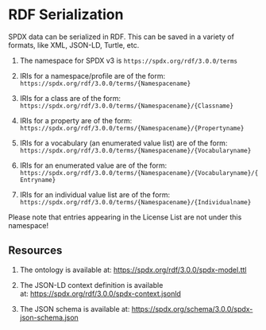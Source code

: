 # RDF Serialization

SPDX data can be serialized in RDF. This can be saved in a variety of formats, like XML, JSON-LD, Turtle, etc.

1. The namespace for SPDX v3 is `https://spdx.org/rdf/3.0.0/terms`

1. IRIs for a namespace/profile are of the form: `https://spdx.org/rdf/3.0.0/terms/{Namespacename}`

1. IRIs for a class are of the form: `https://spdx.org/rdf/3.0.0/terms/{Namespacename}/{Classname}`

1. IRIs for a property are of the form: `https://spdx.org/rdf/3.0.0/terms/{Namespacename}/{Propertyname}`

1. IRIs for a vocabulary (an enumerated value list) are of the form: `https://spdx.org/rdf/3.0.0/terms/{Namespacename}/{Vocabularyname}`

1. IRIs for an enumerated value are of the form: `https://spdx.org/rdf/3.0.0/terms/{Namespacename}/{Vocabularyname}/{Entryname}`

1. IRIs for an individual value list are of the form: `https://spdx.org/rdf/3.0.0/terms/{Namespacename}/{Individualname}`

Please note that entries appearing in the License List are not under this namespace!

## Resources

1. The ontology is available at: https://spdx.org/rdf/3.0.0/spdx-model.ttl
 
1. The JSON-LD context definition is available at: https://spdx.org/rdf/3.0.0/spdx-context.jsonld
 
1. The JSON schema is available at: https://spdx.org/schema/3.0.0/spdx-json-schema.json
 
